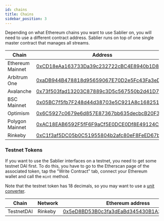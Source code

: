 ```yaml
---
id: chains
title: Chains
sidebar_position: 3
---
```


Depending on what Ethereum chains you want to use Sablier on, you will need to use a different contract address. Sablier runs on top of one single master contract that manages all streams.

| Chain            | Address                                                                                                                          |
| ---------------- | -------------------------------------------------------------------------------------------------------------------------------- |
| Ethereum Mainnet | [0xCD18eAa163733Da39c232722cBC4E8940b1D8888](https://etherscan.io/address/0xCD18eAa163733Da39c232722cBC4E8940b1D8888)            |
| Arbitrum One     | [0xaDB944B478818d95659067E70D2e5Fc43Fa3eDe9](https://arbiscan.io/address/0xaDB944B478818d95659067E70D2e5Fc43Fa3eDe9)             |
| Avalanche        | [0x73f503fad13203C87889c3D5c567550b2d41D7a4](https://snowtrace.io/address/0x73f503fad13203C87889c3D5c567550b2d41D7a4)            |
| BSC Mainnet      | [0x05BC7f5fb7F248d44d38703e5C921A8c16825161](https://bscscan.com/address/0x05BC7f5fb7F248d44d38703e5C921A8c16825161)             |
| Optimism         | [0x6C5927c0679e6d857E87367bb635decbcB20F31c](https://optimistic.etherscan.io/address/0x05BC7f5fb7F248d44d38703e5C921A8c16825161) |
| Polygon Mainnet  | [0xAC18EAB6592F5fF6F9aCf5E0DCE0Df8E49124C06](https://polygonscan.com/address/0xAC18EAB6592F5fF6F9aCf5E0DCE0Df8E49124C06)         |
| Rinkeby          | [0xC1f3af5DC05b0C51955804b2afc80eF8FeED67b9](https://rinkeby.etherscan.io/address/0xC1f3af5DC05b0C51955804b2afc80eF8FeED67b9)    |

### Testnet Tokens

If you want to use the Sablier interfaces on a testnet, you need to get some testnet DAI first. To do this, you have to
go to the Etherscan page of the associated token, tap the "Write Contract" tab, connect your Ethereum wallet and call
the `mint` method.

Note that the testnet token has 18 decimals, so you may want to use a [unit converter](https://tools.deth.net/token-unit-conversion).

| Chain      | Network | Ethereum address                                                                                                              |
| ---------- | ------- | ----------------------------------------------------------------------------------------------------------------------------- |
| TestnetDAI | Rinkeby | [0x5eD8BD53B0c3fa3dEaBd345430B1A3a6A4e8BD7C](https://rinkeby.etherscan.io/address/0x5eD8BD53B0c3fa3dEaBd345430B1A3a6A4e8BD7C) |
